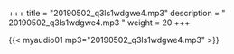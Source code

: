 +++
title = "20190502_q3ls1wdgwe4.mp3"
description = " 20190502_q3ls1wdgwe4.mp3 "
weight = 20
+++

{{< myaudio01 mp3="20190502_q3ls1wdgwe4.mp3" >}}

